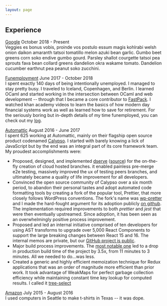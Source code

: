 ```yaml
---
layout: page
---
```


## Experience

[<span class="company">Google</span>](https://google.com) <span class="company-date">October 2018 - Present</span> <br/>
Veggies es bonus vobis, proinde vos postulo essum magis kohlrabi welsh onion daikon amaranth tatsoi tomatillo melon azuki bean garlic.
Gumbo beet greens corn soko endive gumbo gourd. Parsley shallot courgette tatsoi pea sprouts fava bean collard greens dandelion okra wakame tomato. Dandelion cucumber earthnut pea peanut soko zucchini.

[<span class="company">Funemployment</span>](/log) <span class="company-date">June 2017 - October 2018 </span><br/>
I spent exactly 140 days of being intentionally unemployed. I managed to stay pretty busy. I traveled to Iceland, Copenhagen, and Berlin. I learned OCaml and started working in the intersection between OCaml and web development -- through that I became a core contributor to [FastPack](https://github.com/fastpack/fastpack). I watched khan academy videos to learn the basics of how modern day financial systems work as well as learned how to save for retirement. For the seriously boring but in-depth details of my time funemployed, you can check out my [log](/log).

[<span class="company">Automattic</span>](https://automattic.com/) <span class="company-date">August 2016 - June 2017</span><br/>
I spent 625 working at Automattic, mainly on their flagship open source product codenamed [Calypso](https://github.com/Automattic/wp-calypso). I started with barely knowing a lick of JavaScript but by the end was an integral part of its core framework team. My proudest accomplishments were:

- Proposed, designed, and implemented [dserve](https://wp.me/p2gHKz-oiS) ([source](https://github.com/Automattic/dserve)) for the on-the-fly creation of cloud hosted branches. it enabled painless pre-merge e2e testing, massively improved the ux of testing peers branches, and ultimately became a quality of life improvement for all developers.
- Convinced the open source community of Calypso over a six month period, to abandon their personal tastes and adopt automated code formatting tools by creating a fork of the popular tool, Prettier, that more closely follows WordPress conventions. The fork's name was [wp-pretter](https://github.com/Automattic/wp-prettier) and I made the hard-fought argument for its adoption publicly [on github](https://github.com/Automattic/wp-calypso/issues/12260). The implementation required improvements to both _prettier_ and _jest_ that were then eventually upstreamed. Since adoption, it has been seen as an overwhelmingly positive process improvement.
- Proposed and led an internal initiative comprised of ten developers for using AST transforms to upgrade over 5,000 React Components to support the large breaking changes between React 15 and 16. The internal memos are private, but our [GitHub project is public](https://github.com/Automattic/wp-calypso/projects/49).
- Major build process improvements. The [most notable one](https://github.com/Automattic/wp-calypso/pull/11352) led to a drop in production build time of the project by 3.5x, from 11 minutes to 3 minutes. All we needed to do...was less.
- Created a generic and highly efficient memoization technique for Redux applications that was an order of magnitude more efficient than prior work. It took advantage of WeakMaps for perfect garbage collection efficiency while maintaining constant time key lookup for computed results. I called it [tree-select](https://github.com/Automattic/wp-calypso/pull/20547)

[<span class="company">Amazon</span>](http://amazon.com) <span class="company-date">July 2015 - August 2016</span> <br/>
I used computers in Seattle to make t-shirts in Texas -- it was dope.
